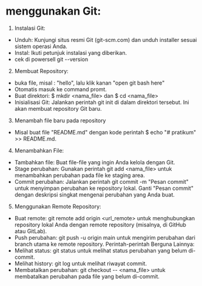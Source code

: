 # menggunakan Git:
1. Instalasi Git:
 * Unduh: Kunjungi situs resmi Git (git-scm.com) dan unduh installer sesuai sistem operasi Anda.
 * Instal: Ikuti petunjuk instalasi yang diberikan.
 * cek di powersell git --version
2. Membuat Repository:
 * buka file, misal : "hello", lalu klik kanan "open git bash here"
 * Otomatis masuk ke command promt.
 * Buat direktori: $ mkdir <nama_file> dan $ cd <nama_file>
 * Inisialisasi Git: Jalankan perintah git init di dalam direktori tersebut. Ini akan membuat repository Git baru.
3. Menambah file baru pada repository
 * Misal buat file "README.md" dengan kode perintah $ echo "# pratikum" >> README.md.
4. Menambahkan File:
 * Tambahkan file: Buat file-file yang ingin Anda kelola dengan Git.
 * Stage perubahan: Gunakan perintah git add <nama_file> untuk menambahkan perubahan pada file ke staging area.
 * Commit perubahan: Jalankan perintah git commit -m "Pesan commit" untuk menyimpan perubahan ke repository lokal. Ganti "Pesan commit" dengan deskripsi singkat mengenai perubahan yang Anda buat.
5. Menggunakan Remote Repository:
 * Buat remote: git remote add origin <url_remote> untuk menghubungkan repository lokal Anda dengan remote repository (misalnya, di GitHub atau GitLab).
 * Push perubahan: git push -u origin main untuk mengirim perubahan dari branch utama ke remote repository.
Perintah-perintah Berguna Lainnya:
 * Melihat status: git status untuk melihat status perubahan yang belum di-commit.
 * Melihat history: git log untuk melihat riwayat commit.
 * Membatalkan perubahan: git checkout -- <nama_file> untuk membatalkan perubahan pada file yang belum di-commit.



